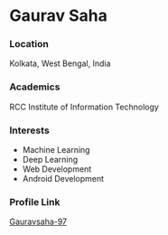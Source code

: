 # Gaurav Saha

### Location

Kolkata, West Bengal, India

### Academics

RCC Institute of Information Technology

### Interests

- Machine Learning
- Deep Learning
- Web Development
- Android Development

### Profile Link

[Gauravsaha-97](https://github.com/Gauravsaha-97/)